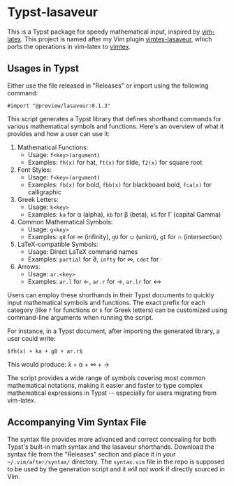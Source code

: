 # Typst-lasaveur

This is a Typst package for speedy mathematical input, inspired by [vim-latex](https://github.com/vim-latex/vim-latex).  This project is named after my Vim plugin [vimtex-lasaveur](https://github.com/yangwenbo99/vimtex-lasaveur), which ports the operations in vim-latex to [vimtex](https://github.com/lervag/vimtex). 

## Usages in Typst

Either use the file released in "Releases" or import using the following command:

```typst
#import "@preview/lasaveur:0.1.3"
```

This script generates a Typst library that defines shorthand commands for various mathematical symbols and functions. Here's an overview of what it provides and how a user can use it:

1. Mathematical Functions:
   - Usage: `f<key>(argument)`
   - Examples: `fh(x)` for hat, `ft(x)` for tilde, `f2(x)` for square root
2. Font Styles:
   - Usage: `f<key>(argument)`
   - Examples: `fb(x)` for bold, `fbb(x)` for blackboard bold, `fca(x)` for calligraphic
3. Greek Letters:
   - Usage: `k<key>`
   - Examples: `ka` for α (alpha), `kb` for β (beta), `kG` for Γ (capital Gamma)
4. Common Mathematical Symbols:
   - Usage: `g<key>`
   - Examples: `g8` for ∞ (infinity), `gU` for ∪ (union), `gI` for ∩ (intersection)
5. LaTeX-compatible Symbols:
   - Usage: Direct LaTeX command names
   - Examples: `partial` for ∂, `infty` for ∞, `cdot` for ⋅
6. Arrows:
   - Usage: `ar.<key>`
   - Examples: `ar.l` for ←, `ar.r` for →, `ar.lr` for ↔

Users can employ these shorthands in their Typst documents to quickly input mathematical symbols and functions. The exact prefix for each category (like `f` for functions or `k` for Greek letters) can be customized using command-line arguments when running the script.

For instance, in a Typst document, after importing the generated library, a user could write:

```typst
$fh(x) + ka + g8 + ar.r$
```

This would produce: x̂ + α + ∞ + →

The script provides a wide range of symbols covering most common mathematical notations, making it easier and faster to type complex mathematical expressions in Typst -- especially for users migrating from vim-latex.

## Accompanying Vim Syntax File

The syntax file provides more advanced and correct concealing for both Typst's built-in math syntax and the lasaveur shorthands.  Download the syntax file from the "Releases" section and place it in your `~/.vim/after/syntax/` directory.  The `syntax.vim` file in the repo is supposed to be used by the generation script and it _will not work_ if directly sourced in Vim.
